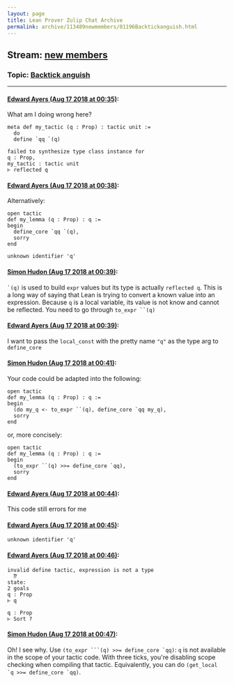 ```yaml
---
layout: page
title: Lean Prover Zulip Chat Archive 
permalink: archive/113489newmembers/01196Backtickanguish.html
---
```


## Stream: [new members](index.html)
### Topic: [Backtick anguish](01196Backtickanguish.html)

---

#### [Edward Ayers (Aug 17 2018 at 00:35)](https://leanprover.zulipchat.com/#narrow/stream/113489-new%20members/topic/Backtick%20anguish/near/132269318):
What am I doing wrong here?
```lean
meta def my_tactic (q : Prop) : tactic unit := 
  do
  define `qq `(q)
```

```lean
failed to synthesize type class instance for
q : Prop,
my_tactic : tactic unit
⊢ reflected q
```

#### [Edward Ayers (Aug 17 2018 at 00:38)](https://leanprover.zulipchat.com/#narrow/stream/113489-new%20members/topic/Backtick%20anguish/near/132269450):
Alternatively:
```lean
open tactic
def my_lemma (q : Prop) : q := 
begin 
  define_core `qq `(q),
  sorry
end
```
```lean
unknown identifier 'q'
```

#### [Simon Hudon (Aug 17 2018 at 00:39)](https://leanprover.zulipchat.com/#narrow/stream/113489-new%20members/topic/Backtick%20anguish/near/132269475):
`` `(q) `` is used to build `expr` values but its type is actually `reflected q`. This is a long way of saying that Lean is trying to convert a known value into an expression. Because `q` is a local variable, its value is not know and cannot be reflected. You need to go through ``` to_expr ``(q) ```

#### [Edward Ayers (Aug 17 2018 at 00:39)](https://leanprover.zulipchat.com/#narrow/stream/113489-new%20members/topic/Backtick%20anguish/near/132269478):
I want to pass the `local_const` with the pretty name `"q"` as the type arg to `define_core`

#### [Simon Hudon (Aug 17 2018 at 00:41)](https://leanprover.zulipchat.com/#narrow/stream/113489-new%20members/topic/Backtick%20anguish/near/132269547):
Your code could be adapted into the following:

```lean
open tactic
def my_lemma (q : Prop) : q :=
begin
  (do my_q <- to_expr ``(q), define_core `qq my_q),
  sorry
end
```

or, more concisely:

```lean
open tactic
def my_lemma (q : Prop) : q :=
begin
  (to_expr ``(q) >>= define_core `qq),
  sorry
end
```

#### [Edward Ayers (Aug 17 2018 at 00:44)](https://leanprover.zulipchat.com/#narrow/stream/113489-new%20members/topic/Backtick%20anguish/near/132269677):
This code still errors for me

#### [Edward Ayers (Aug 17 2018 at 00:45)](https://leanprover.zulipchat.com/#narrow/stream/113489-new%20members/topic/Backtick%20anguish/near/132269696):
`unknown identifier 'q'`

#### [Edward Ayers (Aug 17 2018 at 00:46)](https://leanprover.zulipchat.com/#narrow/stream/113489-new%20members/topic/Backtick%20anguish/near/132269755):
```lean
invalid define tactic, expression is not a type
  ⁇
state:
2 goals
q : Prop
⊢ q

q : Prop
⊢ Sort ?
```

#### [Simon Hudon (Aug 17 2018 at 00:47)](https://leanprover.zulipchat.com/#narrow/stream/113489-new%20members/topic/Backtick%20anguish/near/132269770):
Oh! I see why. Use ````(to_expr ```(q) >>= define_core `qq)````: `q` is not available in the scope of your tactic code. With three ticks, you're disabling scope checking when compiling that tactic. Equivalently, you can do ``(get_local `q >>= define_core `qq)``.

